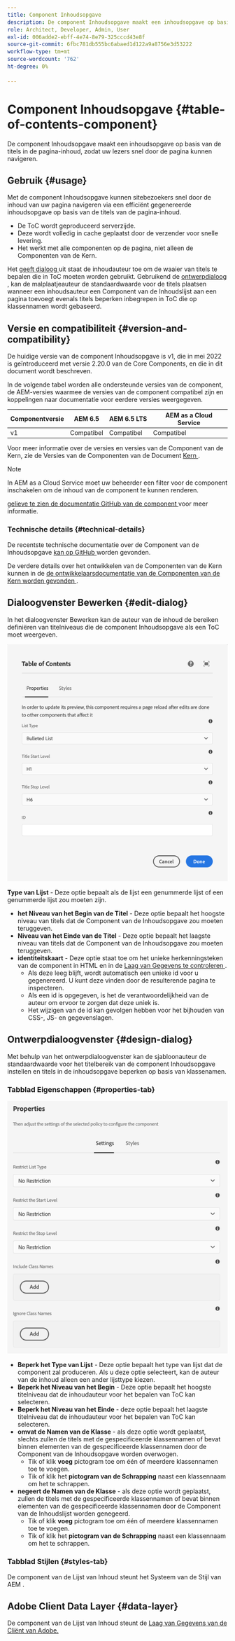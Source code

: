 ```yaml
---
title: Component Inhoudsopgave
description: De component Inhoudsopgave maakt een inhoudsopgave op basis van de titels in de pagina-inhoud, zodat uw lezers snel door de pagina kunnen navigeren.
role: Architect, Developer, Admin, User
exl-id: 006adde2-ebff-4e74-8e79-325cccd43e8f
source-git-commit: 6fbc781db555bc6abaed1d122a9a8756e3d53222
workflow-type: tm+mt
source-wordcount: '762'
ht-degree: 0%

---
```


# Component Inhoudsopgave {#table-of-contents-component}

De component Inhoudsopgave maakt een inhoudsopgave op basis van de titels in de pagina-inhoud, zodat uw lezers snel door de pagina kunnen navigeren.

## Gebruik {#usage}

Met de component Inhoudsopgave kunnen sitebezoekers snel door de inhoud van uw pagina navigeren via een efficiënt gegenereerde inhoudsopgave op basis van de titels van de pagina-inhoud.

* De ToC wordt geproduceerd serverzijde.
* Deze wordt volledig in cache geplaatst door de verzender voor snelle levering.
* Het werkt met alle componenten op de pagina, niet alleen de Componenten van de Kern.

Het [ geeft dialoog ](#edit-dialog) uit staat de inhoudauteur toe om de waaier van titels te bepalen die in ToC moeten worden gebruikt. Gebruikend de [ ontwerpdialoog ](#design-dialog), kan de malplaatjeauteur de standaardwaarde voor de titels plaatsen wanneer een inhoudsauteur een Component van de Inhoudslijst aan een pagina toevoegt evenals titels beperken inbegrepen in ToC die op klassennamen wordt gebaseerd.

## Versie en compatibiliteit {#version-and-compatibility}

De huidige versie van de component Inhoudsopgave is v1, die in mei 2022 is geïntroduceerd met versie 2.20.0 van de Core Components, en die in dit document wordt beschreven.

In de volgende tabel worden alle ondersteunde versies van de component, de AEM-versies waarmee de versies van de component compatibel zijn en koppelingen naar documentatie voor eerdere versies weergegeven.

| Componentversie | AEM 6.5 | AEM 6.5 LTS | AEM as a Cloud Service |
|---|---|---|---|
| v1 | Compatibel | Compatibel | Compatibel |

Voor meer informatie over de versies en versies van de Component van de Kern, zie de Versies van de Componenten van de Document [ Kern ](/help/versions.md).

>[!NOTE]
>
>In AEM as a Cloud Service moet uw beheerder een filter voor de component inschakelen om de inhoud van de component te kunnen renderen.
>
>[ gelieve te zien de documentatie GitHub van de component ](https://adobe.com/go/aem_cmp_tech_tableofcontents_v1) voor meer informatie.

### Technische details {#technical-details}

De recentste technische documentatie over de Component van de Inhoudsopgave [ kan op GitHub ](https://adobe.com/go/aem_cmp_tech_tableofcontents_v1) worden gevonden.

De verdere details over het ontwikkelen van de Componenten van de Kern kunnen in de [ de ontwikkelaarsdocumentatie van de Componenten van de Kern worden gevonden ](/help/developing/overview.md).

## Dialoogvenster Bewerken {#edit-dialog}

In het dialoogvenster Bewerken kan de auteur van de inhoud de bereiken definiëren van titelniveaus die de component Inhoudsopgave als een ToC moet weergeven.

![ Lijst van Inhoud geeft de Component dialoog uit ](/help/assets/tableofcontents-edit.png)

**Type van Lijst** - Deze optie bepaalt als de lijst een genummerde lijst of een genummerde lijst zou moeten zijn.
* **het Niveau van het Begin van de Titel** - Deze optie bepaalt het hoogste niveau van titels dat de Component van de Inhoudsopgave zou moeten teruggeven.
* **Niveau van het Einde van de Titel** - Deze optie bepaalt het laagste niveau van titels dat de Component van de Inhoudsopgave zou moeten teruggeven.
* **identiteitskaart** - Deze optie staat toe om het unieke herkenningsteken van de component in HTML en in de [ Laag van Gegevens te controleren ](/help/developing/data-layer/overview.md).
   * Als deze leeg blijft, wordt automatisch een unieke id voor u gegenereerd. U kunt deze vinden door de resulterende pagina te inspecteren.
   * Als een id is opgegeven, is het de verantwoordelijkheid van de auteur om ervoor te zorgen dat deze uniek is.
   * Het wijzigen van de id kan gevolgen hebben voor het bijhouden van CSS-, JS- en gegevenslagen.

## Ontwerpdialoogvenster {#design-dialog}

Met behulp van het ontwerpdialoogvenster kan de sjabloonauteur de standaardwaarde voor het titelbereik van de component Inhoudsopgave instellen en titels in de inhoudsopgave beperken op basis van klassenamen.

### Tabblad Eigenschappen {#properties-tab}

![ Snelle het ontwerpdialoog van de Component van het Onderzoek van het Snelle ](/help/assets/tableofcontents-design.png)

* **Beperk het Type van Lijst** - Deze optie bepaalt het type van lijst dat de component zal produceren. Als u deze optie selecteert, kan de auteur van de inhoud alleen een ander lijsttype kiezen.
* **Beperk het Niveau van het Begin** - Deze optie bepaalt het hoogste titelniveau dat de inhoudauteur voor het bepalen van ToC kan selecteren.
* **Beperk het Niveau van het Einde** - deze optie bepaalt het laagste titelniveau dat de inhoudauteur voor het bepalen van ToC kan selecteren.
* **omvat de Namen van de Klasse** - als deze optie wordt geplaatst, slechts zullen de titels met de gespecificeerde klassennamen of bevat binnen elementen van de gespecificeerde klassennamen door de Component van de Inhoudsopgave worden overwogen.
   * Tik of klik **voeg** pictogram toe om één of meerdere klassennamen toe te voegen.
   * Tik of klik het **pictogram van de Schrapping** naast een klassennaam om het te schrappen.
* **negeert de Namen van de Klasse** - als deze optie wordt geplaatst, zullen de titels met de gespecificeerde klassennamen of bevat binnen elementen van de gespecificeerde klassennamen door de Component van de Inhoudslijst worden genegeerd.
   * Tik of klik **voeg** pictogram toe om één of meerdere klassennamen toe te voegen.
   * Tik of klik het **pictogram van de Schrapping** naast een klassennaam om het te schrappen.

### Tabblad Stijlen {#styles-tab}

De component van de Lijst van Inhoud steunt het Systeem van de Stijl van AEM [ ](/help/get-started/authoring.md#component-styling).

## Adobe Client Data Layer {#data-layer}

De component van de Lijst van Inhoud steunt de [ Laag van Gegevens van de Cliënt van Adobe.](/help/developing/data-layer/overview.md)

